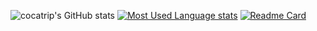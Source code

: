 <!--
### Hi there 👋

**cocatrip/cocatrip** is a ✨ _special_ ✨ repository because its `README.md` (this file) appears on your GitHub profile.

Here are some ideas to get you started:

- 🔭 I’m currently working on ...
- 🌱 I’m currently learning ...
- 👯 I’m looking to collaborate on ...
- 🤔 I’m looking for help with ...
- 💬 Ask me about ...
- 📫 How to reach me: ...
- 😄 Pronouns: ...
- ⚡ Fun fact: ...
-->

![cocatrip's GitHub stats](https://github-readme-stats.vercel.app/api?username=cocatrip&show_icons=true&theme=merko)
[![Most Used Language stats](https://github-readme-stats.vercel.app/api/top-langs/?username=cocatrip&layout=compact)](https://github.com/anuraghazra/github-readme-stats)
[![Readme Card](https://github-readme-stats.vercel.app/api/pin/?username=cocatrip&repo=anti-sp)](https://github.com/cocatrip/anti-sp)
<!--(https://github.com/anuraghazra/github-readme-stats)-->
